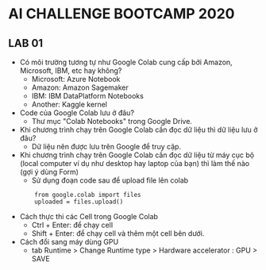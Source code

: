 # AI CHALLENGE BOOTCAMP 2020

## LAB 01
- Có môi trường tương tự như Google Colab cung cấp bởi Amazon, Microsoft, IBM, etc hay không?
    - Microsoft: Azure Notebook
    - Amazon: Amazon Sagemaker
    - IBM: IBM DataPlatform Notebooks
    - Another: Kaggle kernel
- Code của Google Colab lưu ở đâu?
    - Thư mục "Colab Notebooks" trong Google Drive.
- Khi chương trình chạy trên Google Colab cần đọc dữ liệu thì dữ liệu lưu ở đâu?
    - Dữ liệu nên được lưu trên Google để truy cập.
- Khi chương trình chạy trên Google Colab cần đọc dữ liệu từ máy cục bộ (local computer ví dụ như desktop hay laptop của bạn) thì làm thế nào (gợi ý dùng Form)
    - Sử dụng đoạn code sau để upload file lên colab
    ``` 
        from google.colab import files
        uploaded = files.upload()
    ```
- Cách thực thi các Cell trong Google Colab
    - Ctrl + Enter: để chạy cell
    - Shift + Enter: để chạy cell và thêm một cell bên dưới.
- Cách đổi sang máy dùng GPU
    - tab Runtime > Change Runtime type > Hardware accelerator : GPU > SAVE